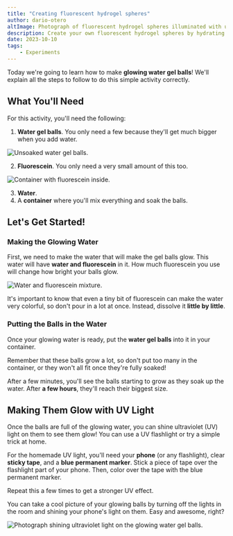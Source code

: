 ```yaml
---
title: "Creating fluorescent hydrogel spheres"
author: dario-otero
altImage: Photograph of fluorescent hydrogel spheres illuminated with ultraviolet light.
description: Create your own fluorescent hydrogel spheres by hydrating them with a solution of water and fluorescein. Step by step.
date: 2023-10-10
tags:
    - Experiments
---
```


Today we're going to learn how to make **glowing water gel balls**\! We'll explain all the steps to follow to do this simple activity correctly.

## What You'll Need

For this activity, you'll need the following:

1.  **Water gel balls**. You only need a few because they'll get much bigger when you add water.

![Unsoaked water gel balls.](/images/contenido/creando-esferas-de-hidrogel-fluorescentes/esferas-de-hidrogel.webp)

2.  **Fluorescein**. You only need a very small amount of this too.

![Container with fluorescein inside.](/images/contenido/creando-esferas-de-hidrogel-fluorescentes/fluoresceina.webp)

3.  **Water**.
4.  A **container** where you'll mix everything and soak the balls.

## Let's Get Started\!

### Making the Glowing Water

First, we need to make the water that will make the gel balls glow. This water will have **water and fluorescein** in it. How much fluorescein you use will change how bright your balls glow.

![Water and fluorescein mixture.](/images/contenido/creando-esferas-de-hidrogel-fluorescentes/disolucion.webp)

It's important to know that even a tiny bit of fluorescein can make the water very colorful, so don't pour in a lot at once. Instead, dissolve it **little by little**.

### Putting the Balls in the Water

Once your glowing water is ready, put the **water gel balls** into it in your container.

Remember that these balls grow a lot, so don't put too many in the container, or they won't all fit once they're fully soaked\!

After a few minutes, you'll see the balls starting to grow as they soak up the water. After **a few hours**, they'll reach their biggest size.

## Making Them Glow with UV Light

Once the balls are full of the glowing water, you can shine ultraviolet (UV) light on them to see them glow\! You can use a UV flashlight or try a simple trick at home.

For the homemade UV light, you'll need your **phone** (or any flashlight), clear **sticky tape**, and a **blue permanent marker**. Stick a piece of tape over the flashlight part of your phone. Then, color over the tape with the blue permanent marker.

Repeat this a few times to get a stronger UV effect.

You can take a cool picture of your glowing balls by turning off the lights in the room and shining your phone's light on them. Easy and awesome, right?

![Photograph shining ultraviolet light on the glowing water gel balls.](/images/contenido/creando-esferas-de-hidrogel-fluorescentes/portada.webp)